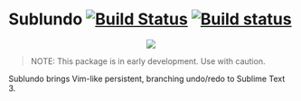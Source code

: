 # Sublundo [![Build Status](https://travis-ci.org/libundo/Sublundo.svg?branch=master)](https://travis-ci.org/libundo/Sublundo) [![Build status](https://ci.appveyor.com/api/projects/status/2hs94fgrhds5dh5a?svg=true)](https://ci.appveyor.com/project/libundo/sublundo)


<p align="center">
  <img src="https://user-images.githubusercontent.com/8785025/29700228-b4a4ae6e-8917-11e7-9dcb-318680979153.png">
</p>

> NOTE: This package is in early development. Use with caution.

Sublundo brings Vim-like persistent, branching undo/redo to Sublime Text 3.
